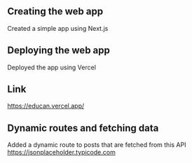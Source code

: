## Creating the web app
Created a simple app using Next.js

## Deploying the web app
Deployed the app using Vercel

## Link
https://educan.vercel.app/

## Dynamic routes and fetching data
Added a dynamic route to posts that are fetched from this API https://jsonplaceholder.typicode.com

